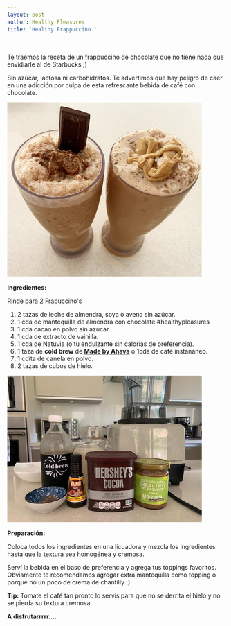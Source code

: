 ```yaml
---
layout: post
author: Healthy Pleasures
title: 'Healthy Frappuccino '

---
```

Te traemos la receta de un frappuccino de chocolate que no tiene nada que envidiarle al de Starbucks ;)

Sin azúcar, lactosa ni carbohidratos. Te advertimos que hay peligro de caer en una adicción por culpa de esta refrescante bebida de café con chocolate.

![](/images/frapuccino.png)

**Ingredientes:**

Rinde para 2 Frapuccino's

1. 2 tazas de leche de almendra, soya o avena sin azúcar.
2. 1 cda de mantequilla de almendra con chocolate #healthypleasures
3. 1 cda cacao en polvo sin azúcar.
4. 1 cda de extracto de vainilla.
5. 1 cda de Natuvia (o tu endulzante sin calorías de preferencia).
6. 1 taza de **cold brew** de [**Made by Ahava**](https://www.instagram.com/madeby.ahava/ "Made by Ahava") o 1cda de café instanáneo.
7. 1 cdita de canela en polvo.
8. 2 tazas de cubos de hielo.

![](/images/Ingredientesfrapu.jpeg)

**Preparación:**

Coloca todos los ingredientes en una licuadora y mezcla los ingredientes hasta que la textura sea homogénea y cremosa.

Serví la bebida en el baso de preferencia y agrega tus toppings favoritos. Obviamente te recomendamos agregar extra mantequilla como topping o porqué no un poco de crema de chantilly ;)

**Tip:** Tomate el café tan pronto lo servís para que no se derrita el hielo y no se pierda su textura cremosa. 

**A disfrutarrrrr....**